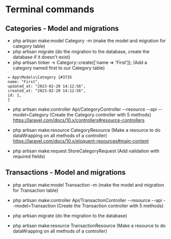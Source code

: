 # Terminal commands
## Categories - Model and migrations
- php artisan make:model Category -m
  (make the model and migration for category table)
- php artisan migrate
  (do the migration to the database, create the database if it doesn't exist)
- php artisan tinker ->
  Category::create(['name => 'First']);
  (Add a category named first to our Category table)
 ``` 
  = App\Models\Category {#3735
  name: "First",
  updated_at: "2023-02-20 14:12:56",
  created_at: "2023-02-20 14:12:56",
  id: 1,
  }
```
- php artisan make:controller Api/CategoryController --resource --api --model=Category
  (Create the Category controller with 5 methods)
  https://laravel.com/docs/10.x/controllers#resource-controllers

- php artisan make:resource CategoryResource
  (Make a resource to do dataWrapping on all methods of a controller)
https://laravel.com/docs/10.x/eloquent-resources#main-content

- php artisan make:request StoreCategoryRequest
  (Add validation with required fields)

## Transactions - Model and migrations

- php artisan make:model Transaction -m
  (make the model and migration for Transaction table)

- php artisan make:controller Api/TransactionController --resource --api --model=Transaction
  (Create the Transaction controller with 5 methods)

- php artisan migrate
  (do the migration to the database)

- php artisan make:resource TransactionResource
  (Make a resource to do dataWrapping on all methods of a controller)
